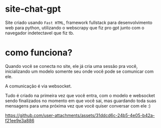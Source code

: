 # site-chat-gpt
Site criado usando `Fast HTML`, framework fullstack para desenvolvimento web para python, utilizando o webscrapy que fiz pro gpt junto com o navegador indetectavel que fiz tb.

# como funciona?
Quando você se conecta no site, ele já cria uma sessão pra você, inicializando um modelo somente seu onde você pode se comunicar com ele.

A comunicação é via websocket.

Tudo é criado na primeira vez que você entra, com o modelo e websocket sendo finalizados no momento em que você sai, mas guardando toda suas mensagens para uma próxima vez que você quiser conversar com ele :)

https://github.com/user-attachments/assets/31ddcd6c-24b5-4e05-b42a-f21ee9e3a886
